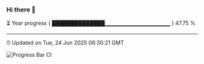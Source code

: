 ### Hi there 👋

⏳ Year progress { ██████████████▁▁▁▁▁▁▁▁▁▁▁▁▁▁▁▁ } 47.75 %

---

⏰ Updated on Tue, 24 Jun 2025 06:30:21 GMT

![Progress Bar CI](https://github.com/liununu/liununu/workflows/Progress%20Bar%20CI/badge.svg)
